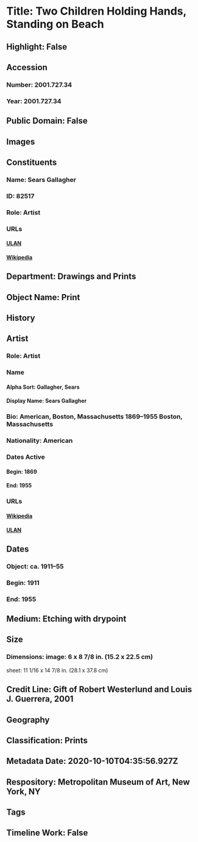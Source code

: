 # Title: Two Children Holding Hands, Standing on Beach
## Highlight: False
## Accession
### Number: 2001.727.34
### Year: 2001.727.34
## Public Domain: False
## Images
## Constituents
### Name: Sears Gallagher
### ID: 82517
### Role: Artist
### URLs
#### [ULAN](http://vocab.getty.edu/page/ulan/500335769)
#### [Wikipedia](https://www.wikidata.org/wiki/Q18206992)
## Department: Drawings and Prints
## Object Name: Print
## History
## Artist
### Role: Artist
### Name
#### Alpha Sort: Gallagher, Sears
#### Display Name: Sears Gallagher
### Bio: American, Boston, Massachusetts 1869–1955 Boston, Massachusetts
### Nationality: American
### Dates Active
#### Begin: 1869
#### End: 1955
### URLs
#### [Wikipedia](https://www.wikidata.org/wiki/Q18206992)
#### [ULAN](http://vocab.getty.edu/page/ulan/500335769)
## Dates
### Object: ca. 1911–55
### Begin: 1911
### End: 1955
## Medium: Etching with drypoint
## Size
### Dimensions: image: 6 x 8 7/8 in. (15.2 x 22.5 cm)
sheet: 11 1/16 x 14 7/8 in. (28.1 x 37.8 cm)
## Credit Line: Gift of Robert Westerlund and Louis J. Guerrera, 2001
## Geography
## Classification: Prints
## Metadata Date: 2020-10-10T04:35:56.927Z
## Respository: Metropolitan Museum of Art, New York, NY
## Tags
## Timeline Work: False